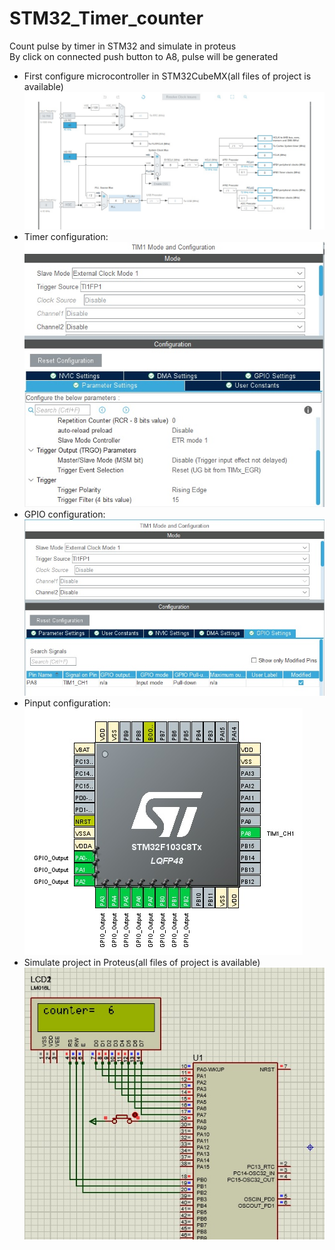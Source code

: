 # STM32_Timer_counter
 Count pulse by timer in STM32 and simulate in proteus</br>
    By click on connected push button to A8, pulse will be generated</br>
 * First configure microcontroller in STM32CubeMX(all files of project is available)</br>
 ![STM32CubeMX clock configuration image](/images/clock.jpg)</br>
 * Timer configuration:</br>
 ![STM32CubeMX timer configuration image](/images/Timer_config.jpg)</br>
 * GPIO configuration:</br>
 ![STM32CubeMX GPIO configuration image](/images/Timer_config_2.jpg)</br>
 * Pinput configuration:</br>
 ![STM32CubeMX pinout configuration image](/images/pinout.jpg)</br>
 * Simulate project in Proteus(all files of project is available)</br>
 ![Proteus image](/images/simulate.jpg)</br>
